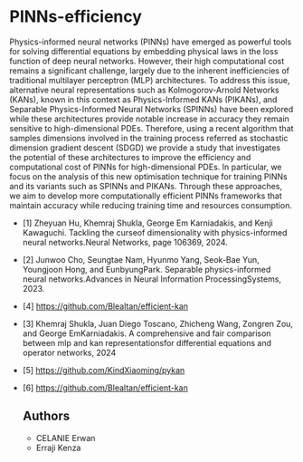 # PINNs-efficiency

Physics-informed neural networks (PINNs) have emerged as powerful tools for solving differential equations by embedding physical laws in the loss function of deep neural networks. However, their high computational cost remains a significant challenge, largely due to the inherent inefficiencies of traditional multilayer perceptron (MLP) architectures. To address this issue, alternative neural representations such as Kolmogorov-Arnold Networks (KANs), known in this context as Physics-Informed KANs (PIKANs), and Separable Physics-Informed Neural Networks (SPINNs) have been explored while these architectures provide notable increase in accuracy they remain sensitive to high-dimensional PDEs. Therefore, using a recent algorithm that samples dimensions involved in the training process referred as stochastic dimension gradient descent (SDGD) we provide a study that investigates the potential of these architectures to improve the efficiency and computational cost of PINNs for high-dimensional PDEs. In particular, we focus on the analysis of this new optimisation technique for training PINNs and its variants such as SPINNs and PIKANs.
Through these approaches, we aim to develop more computationally efficient PINNs frameworks that maintain accuracy while reducing training time and resources consumption.



- [1] Zheyuan Hu, Khemraj Shukla, George Em Karniadakis, and Kenji Kawaguchi. Tackling the curseof dimensionality with physics-informed neural networks.Neural Networks, page 106369, 2024.
- [2] Junwoo  Cho,  Seungtae  Nam,  Hyunmo  Yang,  Seok-Bae  Yun,  Youngjoon  Hong,  and  EunbyungPark.  Separable physics-informed neural networks.Advances in Neural Information ProcessingSystems, 2023.
- [4] https://github.com/Blealtan/efficient-kan
- [3] Khemraj  Shukla,  Juan  Diego  Toscano,  Zhicheng  Wang,  Zongren  Zou,  and  George  EmKarniadakis.  A comprehensive and fair comparison between mlp and kan representationsfor differential equations and operator networks, 2024
- [5] https://github.com/KindXiaoming/pykan
- [6] https://github.com/Blealtan/efficient-kan


  ## Authors
  - CELANIE Erwan
  - Erraji Kenza
  
